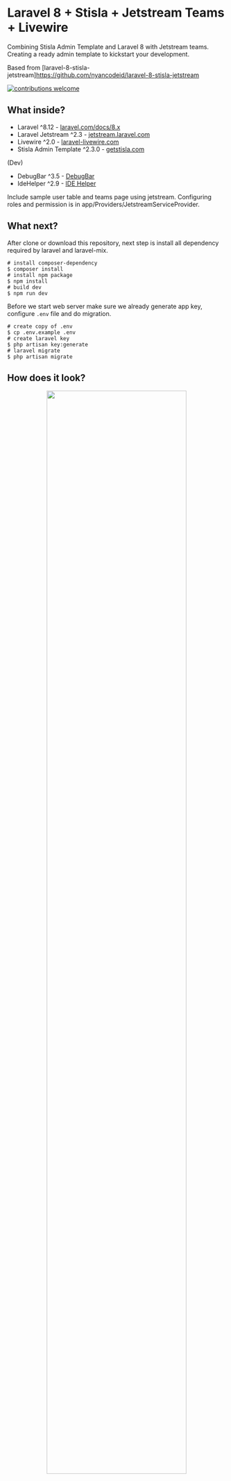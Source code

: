 # Laravel 8 + Stisla + Jetstream Teams + Livewire
Combining Stisla Admin Template and Laravel 8 with Jetstream teams. Creating a ready admin template to kickstart your development.

Based from [laravel-8-stisla-jetstream]https://github.com/nyancodeid/laravel-8-stisla-jetstream

[![contributions welcome](https://img.shields.io/badge/contributions-welcome-brightgreen.svg?style=flat)](https://github.com/lukaskrs/laravel-stisla-jetstream-teams-boilerplate/issues)

## What inside?
- Laravel ^8.12 - [laravel.com/docs/8.x](https://laravel.com/docs/8.x)
- Laravel Jetstream ^2.3 - [jetstream.laravel.com](https://jetstream.laravel.com/)
- Livewire ^2.0 - [laravel-livewire.com](https://laravel-livewire.com)
- Stisla Admin Template ^2.3.0 - [getstisla.com](https://getstisla.com/)

(Dev)
- DebugBar ^3.5 - [DebugBar](https://github.com/barryvdh/laravel-debugbar)
- IdeHelper ^2.9 - [IDE Helper](https://github.com/barryvdh/laravel-debugbar) 

Include sample user table and teams page using jetstream. Configuring roles and permission is in app/Providers/JetstreamServiceProvider.

## What next?
After clone or download this repository, next step is install all dependency required by laravel and laravel-mix.

```shell
# install composer-dependency
$ composer install
# install npm package
$ npm install
# build dev 
$ npm run dev
```

Before we start web server make sure we already generate app key, configure `.env` file and do migration.

```shell
# create copy of .env
$ cp .env.example .env
# create laravel key
$ php artisan key:generate
# laravel migrate
$ php artisan migrate
```

## How does it look?

<p align="center">
    <img src="https://lintasdigital.id/external-src/img/Dashboard.png" width="80%" height="auto" />
    <img src="https://lintasdigital.id/external-src/img/Users.png" width="80%" height="auto" />
    <img src="https://lintasdigital.id/external-src/img/Teams.png" width="80%" height="auto" />
    <img src="https://lintasdigital.id/external-src/img/profile.png" width="80%" height="auto" />
</p>

